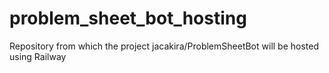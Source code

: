 # problem_sheet_bot_hosting
Repository from which the project jacakira/ProblemSheetBot will be hosted using Railway
